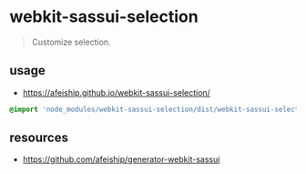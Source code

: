 # webkit-sassui-selection
> Customize selection.

## usage
+ https://afeiship.github.io/webkit-sassui-selection/

```scss
@import 'node_modules/webkit-sassui-selection/dist/webkit-sassui-selection.scss';
```

## resources
+ https://github.com/afeiship/generator-webkit-sassui
